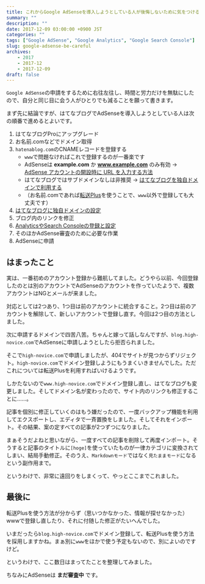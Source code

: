 ```yaml
---
title: これからGoogle AdSenseを導入しようとしている人が後悔しないために気をつけること
summary: ""
description: ""
date: 2017-12-09 03:00:00 +0900 JST
categories: ""
tags: ["Google AdSense", "Google Analytics", "Google Search Console"]
slug: google-adsense-be-careful
archives:
    - 2017
    - 2017-12
    - 2017-12-09
draft: false
---
```


`Google AdSense`の申請をするために右往左往し、時間と労力だけを無駄にしたので、自分と同じ目に会う人がひとりでも減ることを願って書きます。

まず先に結論ですが、はてなブログでAdSenseを導入しようとしている人は次の順番で進めるとよいです。

1. はてなブログProにアップグレード
2. お名前.comなどでドメイン取得
3. `hatenablog.com`のCNAMEレコードを登録する
    - `www`で問題なければこれで登録するのが一番楽です
    - AdSenseは **example.com** か **www.example.com** のみ有効 → [AdSense アカウントの開設時に URL を入力する方法](https://support.google.com/adsense/answer/2784438?hl=ja)
    - はてなブログではサブドメインなしは非推奨 → [はてなブログを独自ドメインで利用する](http://help.hatenablog.com/entry/customdomain)
    - （お名前.comであれば[転送Plus](https://www.onamae.com/domain/navi/web_forward/select)を使うことで、`www`以外で登録しても大丈夫です）
4. [はてなブログに独自ドメインの設定](http://www.high-novice.com/entry/2017/12/06/233000)
5. ブログ内のリンクを修正
5. [AnalyticsやSearch Consoleの登録と設定](http://www.high-novice.com/entry/2017/12/03/181133)
6. そのほかAdSense審査のために必要な作業
7. AdSenseに申請

## はまったこと
実は、一番初めのアカウント登録から難航してました。どうやら以前、今回登録したのとは別のアカウントでAdSenseのアカウントを作っていたようで、複数アカウントはNGとメールが来ました。

対応としては2つあり、1つ目は前のアカウントに統合すること。2つ目は前のアカウントを解除して、新しいアカウントで登録し直す。今回は2つ目の方法としました。

次に申請するドメインで四苦八苦。ちゃんと嫁って話しなんですが、`blog.high-novice.com`でAdSenseに申請しようとしたら拒否られました。

そこで`high-novice.com`で申請しましたが、404でサイトが見つからずリジェクト。`high-novice.com`でドメイン登録しようにもうまくいきませんでした。ただこれについては転送Plusを利用すればいけるようです。

しかたないので`www.high-novice.com`でドメイン登録し直し、はてなブログも変更しました。そしてドメイン名が変わったので、サイト内のリンクも修正することに……。

記事を個別に修正していくのはもう嫌だったので、一度バックアップ機能を利用してエクスポートし、エディタで一斉置換をしました。そしてそれをインポート。その結果、案の定すべての記事が2つずつになりました。

まぁそうだよねと思いながら、一度すべての記事を削除して再度インポート。そうすると記事のタイトルに`[hoge]`を使っていたものが一律カテゴリに変換されてしまい、結局手動修正。そのうえ、`Markdownモード`ではなく`見たままモード`になるという副作用まで。

というわけで、非常に遠回りをしまくって、やっとここまでこれました。

## 最後に
転送Plusを使う方法が分からず（思いつかなかった、情報が探せなかった）wwwで登録し直したり、それに付随した修正がたいへんでした。

いまだったら`blog.high-novice.com`でドメイン登録して、転送Plusを使う方法を採用しますかね。まぁ別に`www`をほかで使う予定もないので、別によいのですけど。

というわけで、ここ数日はまってたことを整理してみました。

ちなみにAdSenseは **まだ審査中** です。

